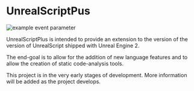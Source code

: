 # UnrealScriptPus

![example event parameter](https://github.com/DarklightGames/UnrealScriptPlus/actions/workflows/rust.yml/badge.svg)

UnrealScriptPlus is intended to provide an extension to the version of the version of UnrealScript shipped with Unreal Engine 2.

The end-goal is to allow for the addition of new language features and to allow the creation of static code-analysis tools.

This project is in the very early stages of development. More information will be added as the project develops.
